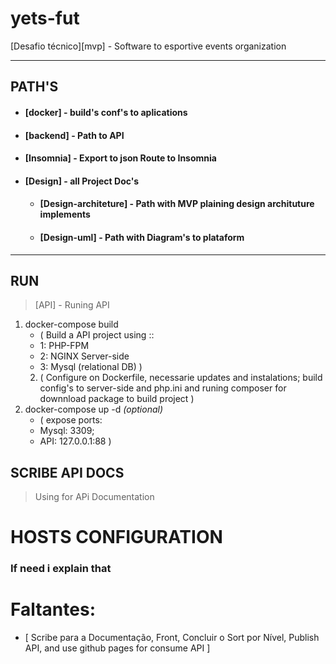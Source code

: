 # yets-fut
[Desafio técnico][mvp] - Software to esportive events organization

-----------------------
## PATH'S

  - #### [docker] - build's conf's to aplications 
  - #### [backend] - Path to API
  - #### [Insomnia] - Export to json Route to Insomnia
  - #### [Design] - all Project Doc's
    - #### [Design-architeture] - Path with MVP plaining design archituture implements
    - #### [Design-uml] - Path with Diagram's to plataform 
    
-----------------------
## RUN
  > [API] - Runing API
1. docker-compose build
    - ( Build a API project using :: 
    - 1: PHP-FPM
    - 2: NGINX Server-side
    - 3: Mysql (relational DB) )
    2. ( Configure on Dockerfile, necessarie updates and instalations; build config's to server-side and php.ini
        and runing composer for downnload package to build project )
2. docker-compose up -d *(optional)* 
    - ( expose ports:
    - Mysql: 3309;
    - API: 127.0.0.1:88 )

## SCRIBE API DOCS
> Using for APi Documentation


        
# HOSTS CONFIGURATION
  ### If need i explain that


# Faltantes:

   - [ Scribe para a Documentação, Front, Concluir o Sort por Nível, Publish API, and use github pages for consume API ]